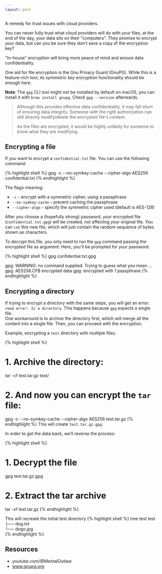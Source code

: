 ```yaml
---
layout: post
---
```


A remedy for trust issues with cloud providers. 

You can never fully trust what cloud providers will do with your files, at the end of the day, your data sits on their "computers". They promise to encrypt your data, but can you be sure they don't save a copy of the encryption key?

"In-house" encryption will bring more peace of mind and ensure data confidentiality.

One aid for file encryption is the Gnu Privacy Guard (GnuPG). While this is a feature-rich tool, its *symmetric key encryption* functionality should be enough here.

**Note**: The `gpg` CLI tool might not be installed by default on macOS, you can install it with `brew install gnupg`. Check `gpg --version` afterwards.

> Although this provides effective data confidentiality, it may fall short of ensuring data integrity. Someone with the right authorization can still directly modify/delete the encrypted file's content.
>
> As the files are encrypted, it would be highly unlikely for someone to know what they are modifying.

## Encrypting a file

If you want to encrypt a `confidential.txt` file. You can use the following command:

{% highlight shell %}
gpg -c --no-symkey-cache --cipher-algo AES256 confidential.txt
{% endhighlight %}

The flags meaning:
- `-c` - encrypt with a symmetric cipher, using a passphrase
- `--no-symkey-cache` - prevent caching the passphrase
- `--cipher-algo` - specify the symmetric cipher used (default is AES-128)

After you choose a (hopefully strong) password, your encrypted file (`confidential.txt.gpg`) will be created, not affecting your original file. You can `cat` this new file, which will just contain the random sequence of bytes shown as characters.

To decrypt this file, you only need to run the `gpg` command passing the encrypted file as argument. Here, you'll be prompted for your password:

{% highlight shell %}
gpg confidential.txt.gpg

gpg: WARNING: no command supplied.  Trying to guess what you mean ...
gpg: AES256.CFB encrypted data
gpg: encrypted with 1 passphrase
{% endhighlight %}

## Encrypting a directory
If trying to encrypt a directory with the same steps, you will get an error: `read error: Is a directory`. This happens because `gpg` expects a single file.   
One workaround is to archive the directory first, which will merge all the content into a single file. Then, you can proceed with the encryption.

Example, encrypting a `test` directory with multiple files:

{% highlight shell %}
# 1. Archive the directory:
tar -cf test.tar.gz test/

# 2. And now you can encrypt the `tar` file:
gpg -c --no-symkey-cache --cipher-algo AES256 test.tar.gz
{% endhighlight %}
This will create `test.tar.gz.gpg`.

In order to get the data back, we'll reverse the process:

{% highlight shell %}
# 1. Decrypt the file
gpg test.tar.gz.gpg

# 2. Extract the tar archive
tar -xf test.tar.gz
{% endhighlight %}


This will recreate the initial test directory
{% highlight shell %}
tree test
test   
├── dog.txt   
└── dogo.jpg   
{% endhighlight %}


## Resources
- youtube.com/@MentalOutlaw
- www.gnupg.org
